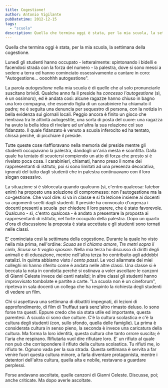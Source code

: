```yaml
---
title: Cogestione!
author: Antonio Vigilante
pubDatetime: 2012-12-15
tags: 
  - "scuola"
description: Quella che termina oggi è stata, per la mia scuola, la settimana della cogestione.
---
```


Quella che termina oggi è stata, per la mia scuola, la settimana della cogestione.

Lunedì gli studenti hanno occupato - letteralmente: spintonando i bidelli e facendosi strada con la forza del numero - la palestra, dove si sono messi a sedere a terra ed hanno cominciato ossessivamente a cantare in coro: "Autogestione... oooohhh autogestione".

La parola _autogestione_ nella mia scuola è di quelle che al solo pronunciarle suscitano brividi. Qualche anno fa il preside ha _concesso l'autogestione_ (sì, è un ossimoro), ed è andata così: alcune ragazze hanno chiuso in bagno una loro compagna, che essendo figlia di un carabiniere ha chiamato il padre; ne è seguita una denuncia per sequestro di persona, con la notizia in bella evidenza sui giornali locali. Peggio ancora è finito un gioco che rientrava tra le attività autogestite, una sorta di posta del cuore: una ragazza ha avuto la bella idea di rivelare ad un'altra la sua relazione col suo fidanzato. Il quale fidanzato è venuto a scuola inferocito ed ha tentato, chissà perché, di picchiare il preside.

Tutte queste cose riaffioravano nella memoria del preside mentre gli studenti occupavano la palestra, dandogli un'aria mesta e sconfitta. Dalla quale ha tentato di scuotersi compiendo un atto di forza che presto si è rivelato poca cosa. I carabinieri, chiamati, hanno preso il nome dei rappresentanti di istituto, poi si sono limitati ad una presenza decorativa, ignorati del tutto dagli studenti che in palestra continuavano con il loro slogan ossessivo.

La situazione si è sbloccata quando qualcuno (sì, c'entro qualcosa: fatebor enim) ha proposto una soluzione di compromesso: non l'autogestione ma la co-gestione. Che vuol dire: si va in classe e si fa lezione insieme ai docenti su argomenti scelti dagli studenti. Il preside ha convocato d'urgenza i docenti presenti a scuola  per chiedere il loro parere, che è stato favorevole. Qualcuno - sì, c'entro qualcosa - è andato a presentare la proposta ai rappresentanti di istituto, nel forte occupato della palestra. Dopo un quarto d'ora di discussione la proposta è stata accettata e gli studenti sono tornati nelle classi. 

E' cominciata così la settimana della cogestione. Durante la quale ho visto nella mia prima, nell'ordine: _Scusa se ti chiamo amore_, _Tre metri sopra il cielo_, _Scusa se ti voglio sposare_. Nella mia terza ho discusso di diritti degli animali e di educazione, mentre nell'altra terza ho contribuito agli addobbi natalizi. In quinta abbiamo visto _I cento passi_. Le voci allarmate dei miei colleghi mi hanno riferito come è andata nelle altre classi. Una classe si è beccata la nota in condotta perché si ostinava a voler ascoltare le canzoni di Gianni Celeste invece dei canti natalizi; in altre classi gli studenti hanno improvvisato tombolate e partite a carte. "La scuola non è un cineforum", ripeteva in sala docenti un collega che ha respinto la richiesta degli studenti di vedere un film.

Chi si aspettava una settimana di dibattiti impegnati, di lezioni di approfondimento, di film di Truffaut sarà senz'altro rimasto deluso. Io sono forse tra questi. Eppure credo che sia stata utile ed importante, questa parentesi. A scuola ci sono due culture. C'è la cultura scolastica e c'è la cultura degli studenti (con, sullo sfondo, quella delle famiglie). La prima è considerata cultura in senso pieno, la seconda è invece una caricatura della cultura. Ma forma la loro identità, questa cultura che tanto orrore suscita; è l'aria che respirano. Rifiutarla vuol dire rifiutare loro. E' un rifiuto al quale non può che corrispondere il rifiuto della cultura scolastica. Tu rifiuti me, io rifiuto te. Ognuno vada per la sua strada. Questa settimana è servita a far venire fuori questa cultura minore, a farla diventare protagonista, mentre i detentori dell'altra cultura, quella alta e nobile, restavano a guardare perplessi.

Forse andavano ascoltate, quelle canzoni di Gianni Celeste. Discusse, poi; anche criticate. Ma dopo averle ascoltate.
